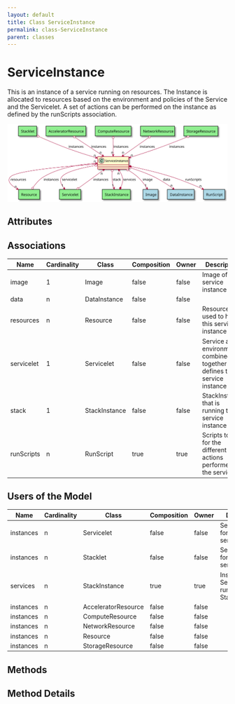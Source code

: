 ```yaml
---
layout: default
title: Class ServiceInstance
permalink: class-ServiceInstance
parent: classes
---
```


# ServiceInstance

This is an instance of a service running on resources. The Instance is allocated to resources based on the environment and policies of the Service and the Servicelet. A set of actions can be performed on the instance as defined by the runScripts association. 

![Logical Diagram](./logical.svg)

## Attributes



## Associations

| Name | Cardinality | Class | Composition | Owner | Description |
| --- | --- | --- | --- | --- | --- |
| image | 1 | Image | false | false | Image of the service instance |
| data | n | DataInstance | false | false |  |
| resources | n | Resource | false | false | Resources used to host this service instance |
| servicelet | 1 | Servicelet | false | false | Service and environment combined together that defines the service instance |
| stack | 1 | StackInstance | false | false | StackInstance that is running the service instance |
| runScripts | n | RunScript | true | true | Scripts to run for the different actions performed in the service |


## Users of the Model

| Name | Cardinality | Class | Composition | Owner | Description |
| --- | --- | --- | --- | --- | --- |
| instances | n | Servicelet | false | false | ServiceInstance for the servicelet |
| instances | n | Stacklet | false | false | ServiceInstance for the servicelet |
| services | n | StackInstance | true | true | Instances of the Services running in the Stack |
| instances | n | AcceleratorResource | false | false |  |
| instances | n | ComputeResource | false | false |  |
| instances | n | NetworkResource | false | false |  |
| instances | n | Resource | false | false |  |
| instances | n | StorageResource | false | false |  |





## Methods


<h2>Method Details</h2>
    

